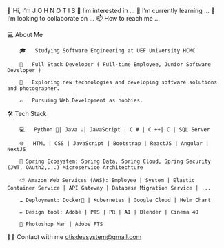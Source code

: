 👋 Hi, I’m J O H N  O T I S
👀 I’m interested in ...
🌱 I’m currently learning ...
💞️ I’m looking to collaborate on ...
📫 How to reach me ...

💻 About Me
        
        🎓   Studying Software Engineering at UEF University HCMC
        
        🌱   Full Stack Developer ( Full-time Employee, Junior Software Developer )
        
        🍙   Exploring new technologies and developing software solutions and photographer.

        ✍️   Pursuing Web Development as hobbies.

🛠 Tech Stack

        💻   Python 🐍| Java ☕| JavaScript | C # | C ++| C | SQL Server

        🌐   HTML | CSS | JavaScript | Bootstrap | ReactJS | Angular | NextJS

        🌱 Spring Ecosystem: Spring Data, Spring Cloud, Spring Security (JWT, OAuth2,...) Microservice Architechture
        
        ⛅ Amazon Web Services (AWS): Employee | System | Elastic Container Service | API Gateway | Database Migration Service | ...

        ☁️ Deployment: Docker🐳 | Kubernetes | Google Cloud | Helm Chart

        ✏️ Design tool: Adobe | PTS | PR | AI | Blender | Cinema 4D

        🤺 Photoshop Man | Adobe PTS
  🤝🏻 Contact with me 
                                        otisdevsystem@gmail.com

<!---
Johnotis2006/Johnotis2006 is a ✨ special ✨ repository because its `README.md` (this file) appears on your GitHub profile.
You can click the Preview link to take a look at your changes.
--->
